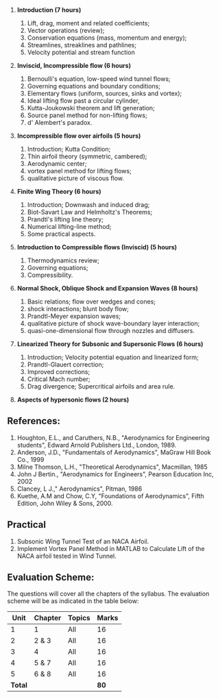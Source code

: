 1. **Introduction (7 hours)**
   1. Lift, drag, moment and related coefficients;
   2. Vector operations (review);
   3. Conservation equations (mass, momentum and energy);
   4. Streamlines, streaklines and pathlines;
   5. Velocity potential and stream function

2. **Inviscid, Incompressible flow (6 hours)**
   1. Bernoulli's equation, low-speed wind tunnel flows;
   2. Governing equations and boundary conditions;
   3. Elementary flows (uniform, sources, sinks and vortex);
   4. Ideal lifting flow past a circular cylinder,
   5. Kutta-Joukowski theorem and lift generation;
   6. Source panel method for non-lifting flows;
   7. d' Alembert's paradox.

3. **Incompressible flow over airfoils (5 hours)**
   1. Introduction; Kutta Condition;
   2. Thin airfoil theory (symmetric, cambered);
   3. Aerodynamic center;
   4. vortex panel method for lifting flows;
   5. qualitative picture of viscous flow.

4. **Finite Wing Theory (6 hours)**
   1. Introduction; Downwash and induced drag;
   2. Biot-Savart Law and Helmholtz's Theorems;
   3. Prandtl's lifting line theory;
   4. Numerical lifting-line method;
   5. Some practical aspects.

5. **Introduction to Compressible flows (Inviscid) (5 hours)**
   1. Thermodynamics review;
   2. Governing equations;
   3. Compressibility.

6. **Normal Shock, Oblique Shock and Expansion Waves (8 hours)**
   1. Basic relations; flow over wedges and cones;
   2. shock interactions; blunt body flow;
   3. Prandtl-Meyer expansion waves;
   4. qualitative picture of shock wave-boundary layer interaction;
   5. quasi-one-dimensional flow through nozzles and diffusers.

7. **Linearized Theory for Subsonic and Supersonic Flows (6 hours)**
   1. Introduction; Velocity potential equation and linearized form;
   2. Prandtl-Glauert correction;
   3. Improved corrections;
   4. Critical Mach number;
   5. Drag divergence; Supercritical airfoils and area rule.

8. **Aspects of hypersonic flows (2 hours)**

## References:
1. Houghton, E.L., and Caruthers, N.B., "Aerodynamics for Engineering students", Edward Arnold Publishers Ltd., London, 1989.
2. Anderson, J.D., "Fundamentals of Aerodynamics", MaGraw Hill Book Co., 1999
3. Milne Thomson, L.H., "Theoretical Aerodynamics", Macmillan, 1985
4. John J Bertin., "Aerodynamics for Engineers", Pearson Education Inc, 2002
5. Clancey, L J.," Aerodynamics", Pitman, 1986
6. Kuethe, A.M and Chow, C.Y, "Foundations of Aerodynamics", Fifth Edition, John Wiley & Sons, 2000.

## Practical
1. Subsonic Wing Tunnel Test of an NACA Airfoil.
2. Implement Vortex Panel Method in MATLAB to Calculate Lift of the NACA airfoil tested in Wind Tunnel.

## Evaluation Scheme:
The questions will cover all the chapters of the syllabus. The evaluation scheme will be as indicated in the table below:

| Unit      | Chapter | Topics | Marks  |
| --------- | ------- | ------ | ------ |
| 1         | 1       | All    | 16     |
| 2         | 2 & 3   | All    | 16     |
| 3         | 4       | All    | 16     |
| 4         | 5 & 7   | All    | 16     |
| 5         | 6 & 8   | All    | 16     |
| **Total** |         |        | **80** |